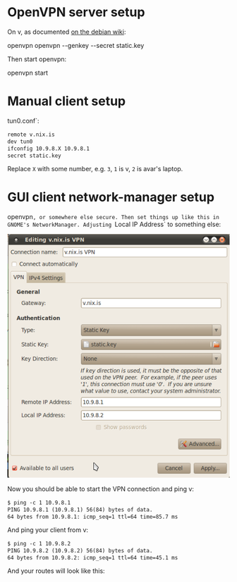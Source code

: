 # OpenVPN server setup

On v, as documented
[on the debian wiki](http://wiki.debian.org/HowTo/openvpn):

openvpn
    openvpn --genkey --secret static.key
    
Then start openvpn:

openvpn start
    
# Manual client setup

tun0.conf`:

    remote v.nix.is
    dev tun0
    ifconfig 10.9.8.X 10.9.8.1
    secret static.key
    
Replace `X` with some number, e.g. `3`, `1` is v, `2` is avar's
laptop.

# GUI client network-manager setup

openvpn`, or somewhere else
secure. Then set things up like this in GNOME's
NetworkManager. Adjusting `Local IP Address` to something else:

![OpenVPN setup with NetworkManager](http://github.com/avar/linode-etc/raw/master/openvpn/v.nix.is-vpn-network-manager.png)

Now you should be able to start the VPN connection and ping v:

    $ ping -c 1 10.9.8.1
    PING 10.9.8.1 (10.9.8.1) 56(84) bytes of data.
    64 bytes from 10.9.8.1: icmp_seq=1 ttl=64 time=85.7 ms
    
And ping your client from v:
    
    $ ping -c 1 10.9.8.2
    PING 10.9.8.2 (10.9.8.2) 56(84) bytes of data.
    64 bytes from 10.9.8.2: icmp_seq=1 ttl=64 time=45.1 ms
    
And your routes will look like this:
    
